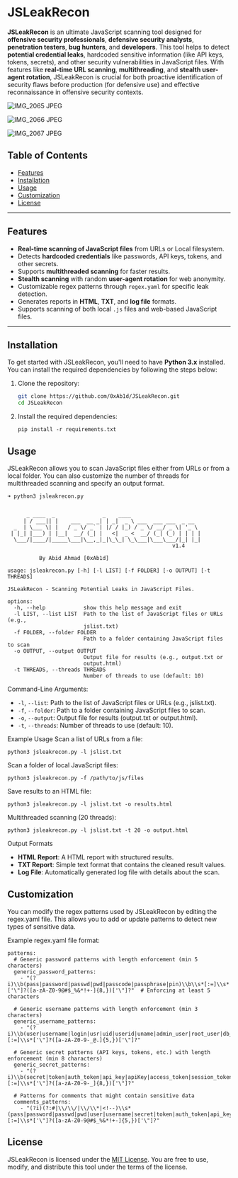 # **JSLeakRecon** 

**JSLeakRecon** is an ultimate JavaScript scanning tool designed for **offensive security professionals**, **defensive security analysts**, **penetration testers**, **bug hunters**, and **developers**. This tool helps to detect **potential credential leaks**, hardcoded sensitive information (like API keys, tokens, secrets), and other security vulnerabilities in JavaScript files. With features like **real-time URL scanning**, **multithreading**, and **stealth user-agent rotation**, JSLeakRecon is crucial for both proactive identification of security flaws before production (for defensive use) and effective reconnaissance in offensive security contexts.

![IMG_2065 JPEG](https://github.com/user-attachments/assets/9aab6b2d-8e0d-4e55-99da-8513dfc05e23)

![IMG_2066 JPEG](https://github.com/user-attachments/assets/0e5ee960-66d9-4823-9a94-34ed6b6d5417)

![IMG_2067 JPEG](https://github.com/user-attachments/assets/83db0610-b153-4c91-b2dc-5c68f046db5b)


## **Table of Contents**
- [Features](#features)
- [Installation](#installation)
- [Usage](#usage)
- [Customization](#customization)
- [License](#license)

---

## **Features**
- **Real-time scanning of JavaScript files** from URLs or Local filesystem.
- Detects **hardcoded credentials** like passwords, API keys, tokens, and other secrets.
- Supports **multithreaded scanning** for faster results.
- **Stealth scanning** with random **user-agent rotation** for web anonymity.
- Customizable regex patterns through `regex.yaml` for specific leak detection.
- Generates reports in **HTML**, **TXT**, and **log file** formats.
- Supports scanning of both local `.js` files and web-based JavaScript files.

---

## **Installation**

To get started with JSLeakRecon, you'll need to have **Python 3.x** installed. You can install the required dependencies by following the steps below:

1. Clone the repository:
   ```bash
   git clone https://github.com/0xAb1d/JSLeakRecon.git
   cd JSLeakRecon
   ```


2. Install the required dependencies:
   ```
   pip install -r requirements.txt
   ```

## **Usage**
JSLeakRecon allows you to scan JavaScript files either from URLs or from a local folder. You can also customize the number of threads for multithreaded scanning and specify an output format.

```
➜ python3 jsleakrecon.py


      _ ____  _               _    ____
     | / ___|| |    ___  __ _| | _|  _ \ ___  ___ ___  _ __
  _  | \___ \| |   / _ \/ _` | |/ / |_) / _ \/ __/ _ \| '_ \
 | |_| |___) | |__|  __/ (_| |   <|  _ <  __/ (_| (_) | | | |
  \___/|____/|_____\___|\__,_|_|\_\_| \_\___|\___\___/|_| |_|
                                                    v1.4

          By Abid Ahmad [0xAb1d]

usage: jsleakrecon.py [-h] [-l LIST] [-f FOLDER] [-o OUTPUT] [-t THREADS]

JSLeakRecon - Scanning Potential Leaks in JavaScript Files.

options:
  -h, --help            show this help message and exit
  -l LIST, --list LIST  Path to the list of JavaScript files or URLs (e.g.,
                        jslist.txt)
  -f FOLDER, --folder FOLDER
                        Path to a folder containing JavaScript files to scan
  -o OUTPUT, --output OUTPUT
                        Output file for results (e.g., output.txt or
                        output.html)
  -t THREADS, --threads THREADS
                        Number of threads to use (default: 10)

```

Command-Line Arguments:
- `-l`, `--list`: Path to the list of JavaScript files or URLs (e.g., jslist.txt).
- `-f`, `--folder`: Path to a folder containing JavaScript files to scan.
- `-o`, `--output`: Output file for results (output.txt or output.html).
- `-t`, `--threads`: Number of threads to use (default: 10).

Example Usage
Scan a list of URLs from a file:
```
python3 jsleakrecon.py -l jslist.txt
```

Scan a folder of local JavaScript files:
```
python3 jsleakrecon.py -f /path/to/js/files
```

Save results to an HTML file:
```
python3 jsleakrecon.py -l jslist.txt -o results.html
```

Multithreaded scanning (20 threads):
```
python3 jsleakrecon.py -l jslist.txt -t 20 -o output.html
```

Output Formats
- **HTML Report**: A HTML report with structured results.
- **TXT Report**: Simple text format that contains the cleaned result values.
- **Log File**: Automatically generated log file with details about the scan.

## **Customization**
You can modify the regex patterns used by JSLeakRecon by editing the regex.yaml file. This allows you to add or update patterns to detect new types of sensitive data.

Example regex.yaml file format:
```
patterns:
  # Generic password patterns with length enforcement (min 5 characters)
  generic_password_patterns:
    - "(?i)\\b(pass|password|passwd|pwd|passcode|passphrase|pin)\\b\\s*[:=]\\s*['\"]?([a-zA-Z0-9@#$_%&*!+-]{8,})['\"]?"  # Enforcing at least 5 characters

  # Generic username patterns with length enforcement (min 3 characters)
  generic_username_patterns:
    - "(?i)\\b(user|username|login|usr|uid|userid|uname|admin_user|root_user|db_user|email)\\b\\s*[:=]\\s*['\"]?([a-zA-Z0-9-_@.]{5,})['\"]?"

  # Generic secret patterns (API keys, tokens, etc.) with length enforcement (min 8 characters)
  generic_secret_patterns:
    - "(?i)\\b(secret|token|auth_token|api_key|apiKey|access_token|session_token|jwt_token|encryption_key|ssh_key|crypt_key|access_key)\\b\\s*[:=]\\s*['\"]?([a-zA-Z0-9-_]{8,})['\"]?"

  # Patterns for comments that might contain sensitive data
  comments_patterns:
    - "(?i)(?:#|\\/\\/|\\/\\*|<!--)\\s*(pass|password|passwd|pwd|user|username|secret|token|auth_token|api_key|apiKey|access_key)\\s*[:=]\\s*['\"]?([a-zA-Z0-9@#$_%&*!+-]{5,})['\"]?"

```

## **License**
JSLeakRecon is licensed under the [MIT License](https://github.com/0xAb1d/JSLeakRecon/blob/main/LICENSE). You are free to use, modify, and distribute this tool under the terms of the license.


